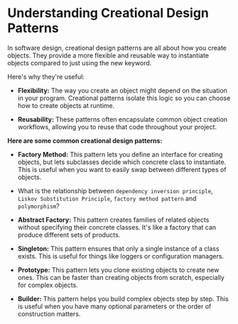 # Understanding Creational Design Patterns

In software design, creational design patterns are all about how you create objects. They provide a more flexible and reusable way to instantiate objects compared to just using the new keyword.

Here's why they're useful:

- **Flexibility:** The way you create an object might depend on the situation in your program. Creational patterns isolate this logic so you can choose how to create objects at runtime.

- **Reusability:** These patterns often encapsulate common object creation workflows, allowing you to reuse that code throughout your project.

**Here are some common creational design patterns:**

- **Factory Method:** This pattern lets you define an interface for creating objects, but lets subclasses decide which concrete class to instantiate. This is useful when you want to easily swap between different types of objects.

- What is the relationship between `dependency inversion principle`, `Liskov Substitution Principle`, `factory method pattern` and `polymorphism`?

- **Abstract Factory:** This pattern creates families of related objects without specifying their concrete classes. It's like a factory that can produce different sets of products.

- **Singleton:** This pattern ensures that only a single instance of a class exists. This is useful for things like loggers or configuration managers.

- **Prototype:** This pattern lets you clone existing objects to create new ones. This can be faster than creating objects from scratch, especially for complex objects.

- **Builder:** This pattern helps you build complex objects step by step. This is useful when you have many optional parameters or the order of construction matters.
